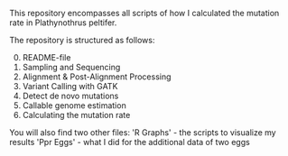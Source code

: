 This repository encompasses all scripts of how I calculated the mutation rate in Plathynothrus peltifer.

The repository is structured as follows:

0. README-file
1. Sampling and Sequencing
2. Alignment & Post-Alignment Processing
3. Variant Calling with GATK
4. Detect de novo mutations
5. Callable genome estimation 
6. Calculating the mutation rate

You will also find two other files: 
'R Graphs' - the scripts to visualize my results 
'Ppr Eggs' - what I did for the additional data of two eggs 
